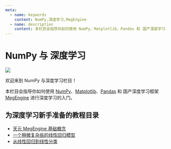 ```yaml
---
meta:
  - name: keywords
    content: NumPy,深度学习,MegEngine
  - name: description
    content: 本栏目会指导你如何使用 NumPy、Matplotlib、Pandas 和 国产深度学习框架 MegEngine 进行深度学习的入门。
---
```


# NumPy 与 深度学习

<p></p><p></p>

<a href="https://megengine.org.cn/?id=NumpyDeep_pic_index_01" target="_blank">
  <img src="https://static.numpy.thto.net/inside/megengin_0001.png">
</a>

<p></p><p></p>

欢迎来到 NumPy 与深度学习栏目！

本栏目会指导你如何使用 [NumPy](https://www.numpy.org.cn/)、[Matplotlib](https://www.matplotlib.org.cn/)、[Pandas](https://www.pypandas.cn/) 和 国产深度学习框架[MegEngine](https://megengine.org.cn/?id=NumpyDeep_pic_index_01) 进行深度学习的入门。

## 为深度学习新手准备的教程目录

- [天元 MegEngine 基础概念](/deep/beginner/megengine_basic_concepts.html)
- [一个稍微复杂些的线性回归模型](/deep/beginner/learning_from_linear_regression.html)
- [从线性回归到线性分类](/deep/beginner/from_linear_regression_to_linear_classification.html)
